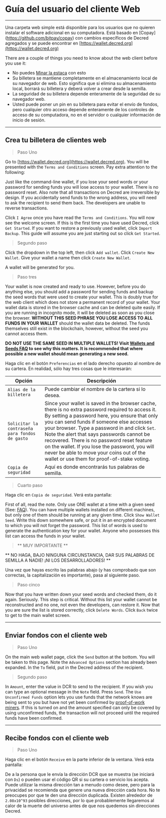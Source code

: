 # <i class="fa fa-firefox"></i> Guía del usuario del cliente Web

---

Una carpeta web simple está disponible para los usuarios que no quieren instalar
el software adicional en su computadora. Está basado en
[Copay] (https://github.com/bitpay/copay) con cambios específicos de Decred
agregados y se puede encontrar en
[https://wallet.decred.org](https://wallet.decred.org)

There are a couple of things you need to know about the web client
before you use it:

* No puedes
  [Minar la estaca](/mining/proof-of-stake.md)
  con esto
* Su billetera se mantiene completamente en el almacenamiento local de su navegador
  de web. Esto significa que si elimina su almacenamiento local,
  borrará su billetera y deberá volver a crear desde la semilla.
* La seguridad de su billetera depende enteramente de la seguridad de su
  navegador web.
* Usted puede poner un pin en su billetera para evitar el envío de fondos, pero cualquier
  otro acceso depende enteramente de los controles de acceso de su
  computadora, no en el servidor o cualquier información de inicio de sesión.

---

## <i class="fa fa-plus-circle"></i> Crea tu billetera de clientes web

> Paso Uno

Go to [https://wallet.decred.org](https://wallet.decred.org). You will
be presented with the `Terms and Conditions` screen. Pay extra
attention to the following:

Just like the command-line wallet, if you lose your seed words or your
password for sending funds you will lose access to your wallet. There
is no password reset. Also note that all transactions on Decred are
irreversible by design. If you accidentally send funds to the wrong
address, you will need to ask the recipient to send them back. The
developers are unable to reverse transactions.

Click `I Agree` once you have read the `Terms and Conditions`. You
will now see the welcome screen. If this is the first time you
have used Decred, click `Get Started`. If you want to restore a
previously used wallet, click `Import Backup`. This guide will
assume you are just starting out so click `Get Started`.

> Segundo paso

Click the dropdown in the top left, then click `Add wallet`. Click
`Create New Wallet`. Give your wallet a name then click `Create New Wallet`.

A wallet will be generated for you.


> Paso tres

Your wallet is now created and ready to use. However, before you do
anything else, you should add a password for sending funds and backup
the seed words that were used to create your wallet. This is doubly
true for the web client which does not store a permanent record of
your wallet. Your wallet data is stored in the browser cache and
can be deleted quite easily. If you are running in incognito mode,
it will be deleted as soon as you close the browser. **WITHOUT THIS
SEED PHRASE YOU LOSE ACCESS TO ALL FUNDS IN YOUR WALLET** should
the wallet data be deleted. The funds themselves still exist in
the blockchain, however, without the seed you cannot access them.

<i class="fa fa-exclamation-triangle"></i> **DO NOT USE THE SAME SEED IN MULTIPLE WALLETS! Visit [Wallets and Seeds FAQ](/faq/wallets-and-seeds.md#3-can-i-run-multiple-wallets) to see why this matters. It is recommended that where possible a new wallet should mean generating a new seed.** 

Haga clic en el botón `Preferencias` en el lado derecho opuesto al nombre de su cartera. En realidad, sólo hay tres cosas que le interesarán:

Opción                                | Descripción
---                                   | ---
`Alias de la billetera`                        | Puede cambiar el nombre de la cartera si lo desea.
`Solicitar la contraseña para fondos de gasto` | Since your wallet is saved in the browser cache, there is no extra password required to access it. By setting a password here, you ensure that only you can send funds if someone else accesses your browser. Type a password in and click `Set`. Note the alert that says passwords cannot be recovered. There is no password reset feature on the wallet. If you lose the password, you will never be able to move your coins out of the wallet or use them for proof-of-stake voting.
`Copia de seguridad`                              | Aquí es donde encontrarás tus palabras de semilla.

> Cuarto paso

Haga clic en `Copia de seguridad`. Verá esta pantalla:

First of all, read the note. Only use ONE wallet at a time with a
given seed (See: [FAQ](#)). You can have multiple wallets installed on
different machines, but only one of them should be running at any
given time. Click `Show Wallet Seed`. Write this down somewhere safe,
or put it in an encrypted document to which you will not forget the
password. This list of words is used to generate the authentication
key for your wallet. Anyone who possesses this list can access the
funds in your wallet.

> ** MUY IMPORTANTE **

** NO HAGA, BAJO NINGUNA CIRCUNSTANCIA, DAR SUS PALABRAS DE SEMILLA A NADIE! ¡NI LOS DESARROLLADORES! **

Una vez que hayas escrito las palabras abajo (y has comprobado que son correctas, la capitalización es importante), pasa al siguiente paso.

> Paso cinco

Now that you have written down your seed words and checked them, do it
again. Seriously. This step is critical. Without this list your wallet
cannot be reconstructed and no one, not even the developers, can
restore it. Now that you are sure the list is stored correctly, click
`Delete Words`. Click `Back` twice to get to the main wallet screen.

---

## <i class="fa fa-long-arrow-right"></i> Enviar fondos con el cliente web

> Paso Uno

On the main web wallet page, click the `Send` button at the
bottom. You will be taken to this page. Note the `Advanced Options`
section has already been expanded. In the `To` field, put in the
Decred address of the recipient.

> Segundo paso

In `Amount`, enter the value in DCR to send to the recipient. If you
wish you can type an optional message in the `Note` field. Press
`Send`. The `Use Unconfirmed Funds` option lets you use funds that the
network knows are being sent to you but have not yet been confirmed by
[proof-of-work miners](/mining/proof-of-work.md). If
this is turned on and the amount specified can only be covered by
using unconfirmed funds, the transaction will not proceed until the
required funds have been confirmed.

---

## <i class="fa fa-long-arrow-left"></i> Recibe fondos con el cliente web

> Paso Uno

Haga clic en el botón `Receive` en la parte inferior de la ventana. 
Verá esta pantalla:

De a la persona que le envía la dirección DCR que se muestra (se iniciará
con `Ds`) o pueden usar el código QR si su cartera o servicio
los acepta. Puede utilizar la misma dirección tan a menudo como desee, pero
para la privacidad se recomienda que genere una nueva dirección cada
hora. No te preocupes por que te den una dirección duplicada. Existen
alrededor de `2.08x10^93` posibles direcciones, por lo que probablemente llegaremos al
calor de la muerte del universo antes de que nos quedemos sin direcciones Decred.

